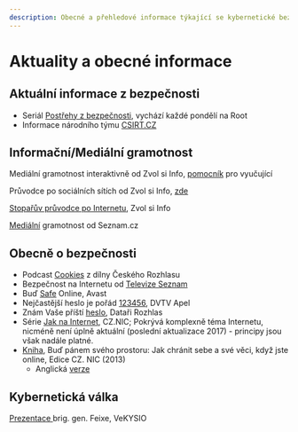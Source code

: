 ```yaml
---
description: Obecné a přehledové informace týkající se kybernetické bezpečnosti
---
```


# Aktuality a obecné informace

## Aktuální informace z bezpečnosti

* Seriál [Postřehy z bezpečnosti](https://www.root.cz/serialy/postrehy-z-bezpecnosti/), vychází každé pondělí na Root
* Informace národního týmu [CSIRT.CZ](https://www.csirt.cz/news/security/)

## Informační/Mediální gramotnost

Mediální gramotnost interaktivně od Zvol si Info, [pomocník](https://zvolsi.info/rozsifruj-zpravy/) pro vyučující&#x20;

Průvodce po sociálních sítích od Zvol si Info, [zde](https://zvolsi.info/pruvodce-po-socialnich-sitich/)

[Stopařův průvodce po Internetu](https://zvolsi.info/surfarovym-pruvodcem/), Zvol si Info

[Mediální](https://o.seznam.cz/pomahame/medialni-gramotnost/studenti-a-skoly/) gramotnost od Seznam.cz

## Obecně o bezpečnosti

* Podcast [Cookies](https://www.irozhlas.cz/cookies) z dílny Českého Rozhlasu
* Bezpečnost na Internetu od [Televize Seznam](https://www.televizeseznam.cz/video/jak-na-penize/bezpecnost-na-internetu-63977081)
* Buď [Safe](https://www.budsafeonline.cz/blog/kyberbezpecnost) Online, Avast
* Nejčastější heslo je pořád [123456](https://video.aktualne.cz/dvtv/nejcastejsi-heslo-je-porad-123456-proto-smejdi-nakupuji-vasi/r\~ef9d754c24d311e98c840cc47ab5f122/), DVTV Apel
* Znám Vaše příští [heslo](https://plus.rozhlas.cz/znam-vase-pristi-heslo-rika-bezpecnostni-expert-spacek-pomuze-i-obycejny-notysek-8120074), Dataři Rozhlas
* Série [Jak na Internet](https://www.jaknainternet.cz/), CZ.NIC; Pokrývá komplexně téma Internetu, nicméně není úplně aktuální (poslední aktualizace 2017) - principy jsou však nadále platné.
* [Kniha](https://knihy.nic.cz/files/edice/bud\_panem\_sveho\_prostoru.pdf), Buď pánem svého prostoru: Jak chránit sebe a své věci, když jste online, Edice CZ. NIC (2013)
  * Anglická [verze](https://download.microsoft.com/download/3/C/B/3CBADB0A-19AA-4959-8ABA-4B43756CF219/Own%20Your%20Space%20Teen%20Book/Own%20Your%20Space%20Teen%20Book%20\_All%20Chapters.pdf)

## Kybernetická válka

[Prezentace ](https://www.youtube.com/watch?v=U1dv73\_wxRU)brig. gen. Feixe, VeKYSIO
